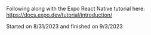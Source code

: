 Following along with the Expo React Native tutorial here: https://docs.expo.dev/tutorial/introduction/

Started on 8/31/2023 and finished on 9/3/2023